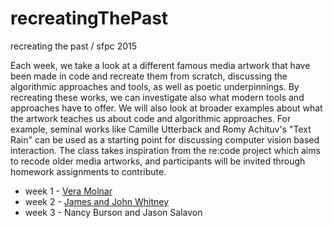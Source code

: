 # recreatingThePast

recreating the past / sfpc 2015

Each week, we take a look at a different famous media artwork that have been made in code and recreate them from scratch, discussing the algorithmic approaches and tools, as well as poetic underpinnings.  By recreating these works, we can investigate also what modern tools and approaches have to offer.  We will also look at broader examples about what the artwork teaches us about code and algorithmic approaches.  For example, seminal works like Camille Utterback and Romy Achituv's "Text Rain" can be used as a starting point for discussing computer vision based interaction.  The class takes inspiration from the re:code project which aims to recode older media artworks, and participants will be invited through homework assignments to contribute.   

- week 1 - [Vera Molnar](https://fallsfpc2015.hackpad.com/Vera-Molnar-M9yh3cjCUBI)  
- week 2 - [James and John Whitney](https://fallsfpc2015.hackpad.com/John-James-Whitney-QnHL6uzeTVK)  
- week 3 - Nancy Burson and Jason Salavon
